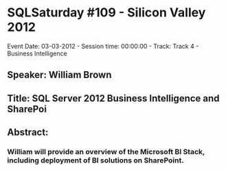 # SQLSaturday #109 - Silicon Valley 2012
Event Date: 03-03-2012 - Session time: 00:00:00 - Track: Track 4 - Business Intelligence
## Speaker: William Brown
## Title: SQL Server 2012 Business Intelligence and SharePoi
## Abstract:
### William will provide an overview of the Microsoft BI Stack, including deployment of BI solutions on SharePoint.

